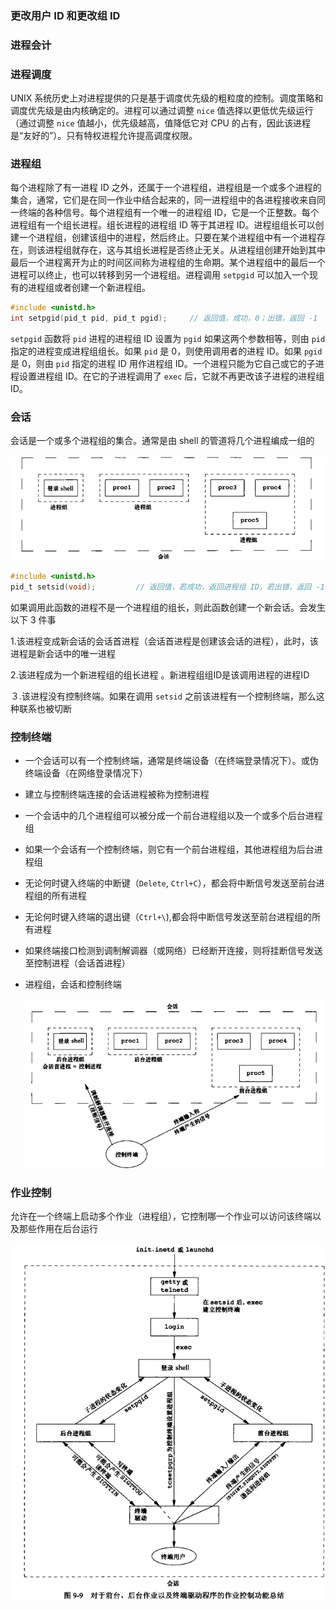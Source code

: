 

### 更改用户 ID 和更改组 ID



### 进程会计



### 进程调度

UNIX 系统历史上对进程提供的只是基于调度优先级的粗粒度的控制。调度策略和调度优先级是由内核确定的。进程可以通过调整 `nice` 值选择以更低优先级运行（通过调整 `nice` 值越小，优先级越高，值降低它对 CPU 的占有，因此该进程是“友好的”）。只有特权进程允许提高调度权限。

### 进程组

每个进程除了有一进程 ID 之外，还属于一个进程组，进程组是一个或多个进程的集合，通常，它们是在同一作业中结合起来的，同一进程组中的各进程接收来自同一终端的各种信号。每个进程组有一个唯一的进程组 ID，它是一个正整数。每个进程组有一个组长进程。组长进程的进程组 ID 等于其进程 ID。进程组组长可以创建一个进程组，创建该组中的进程，然后终止。只要在某个进程组中有一个进程存在，则该进程组就存在，这与其组长进程是否终止无关。从进程组创建开始到其中最后一个进程离开为止的时间区间称为进程组的生命期。某个进程组中的最后一个进程可以终止，也可以转移到另一个进程组。进程调用 `setpgid` 可以加入一个现有的进程组或者创建一个新进程组。

```c
#include <unistd.h>
int setpgid(pid_t pid, pid_t pgid); 	// 返回值，成功，0；出错，返回 -1
```

`setpgid` 函数将 `pid` 进程的进程组 ID 设置为 `pgid` 如果这两个参数相等，则由 `pid` 指定的进程变成进程组组长。如果 `pid` 是 0，则使用调用者的进程 ID。如果 `pgid` 是 0，则由 `pid` 指定的进程 ID 用作进程组 ID。一个进程只能为它自己或它的子进程设置进程组 ID。在它的子进程调用了 `exec` 后，它就不再更改该子进程的进程组 ID。

### 会话

会话是一个或多个进程组的集合。通常是由 shell 的管道将几个进程编成一组的

![](./Images/进程会话.png)

```c
#include <unistd.h>
pid_t setsid(void); 		// 返回值，若成功，返回进程组 ID，若出错，返回 -1
```

如果调用此函数的进程不是一个进程组的组长，则此函数创建一个新会话。会发生以下 3 件事

1.该进程变成新会话的会话首进程（会话首进程是创建该会话的进程），此时，该进程是新会话中的唯一进程

2.该进程成为一个新进程组的组长进程 。新进程组组ID是该调用进程的进程ID

３.该进程没有控制终端。如果在调用 `setsid` 之前该进程有一个控制终端，那么这种联系也被切断

### 控制终端

* 一个会话可以有一个控制终端，通常是终端设备（在终端登录情况下）。或伪终端设备（在网络登录情况下）
* 建立与控制终端连接的会话进程被称为控制进程
* 一个会话中的几个进程组可以被分成一个前台进程组以及一个或多个后台进程组
* 如果一个会话有一个控制终端，则它有一个前台进程组，其他进程组为后台进程组
* 无论何时键入终端的中断键（`Delete`, `Ctrl+C`），都会将中断信号发送至前台进程组的所有进程
* 无论何时键入终端的退出键（`Ctrl+\`),都会将中断信号发送至前台进程组的所有进程
* 如果终端接口检测到调制解调器（或网络）已经断开连接，则将挂断信号发送至控制进程（会话首进程）

* 进程组，会话和控制终端

  ![](./Images/进程组会话控制终端.png)

### 作业控制

允许在一个终端上启动多个作业（进程组），它控制哪一个作业可以访问该终端以及那些作用在后台运行

![](./Images/作业控制.png)

